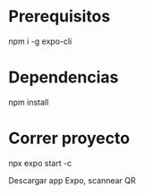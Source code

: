 
# Prerequisitos
npm i -g expo-cli

# Dependencias
npm install

# Correr proyecto
npx expo start -c

Descargar app Expo, scannear QR

